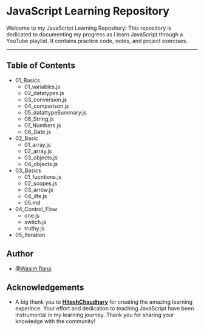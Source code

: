 # JavaScript Learning Repository

Welcome to my JavaScript Learning Repository! This repository is dedicated to documenting my progress as I learn JavaScript through a YouTube playlist. It contains practice code, notes, and project exercises.

---

## Table of Contents
- 01_Basics
    - 01_variables.js
    - 02_datatypes.js
    - 03_conversion.js
    - 04_comparison.js
    - 05_datattypeSummary.js
    - 06_String.js
    - 07_Numbers.js
    - 08_Date.js
- 02_Basic
    - 01_array.js
    - 02_array.js
    - 03_objects.js
    - 04_objects.js
- 03_Basics
    - 01_fucntions.js
    - 02_scopes.js
    - 03_arrow.js
    - 04_iife.js
    - 05.md
- 04_Control_Flow
    -  one.js
    -  switch.js
    -  truthy.js
- 05_Iteration
    

## Author

- [@Wasim Rana](https://www.github.com/Wasim-Rana)


## Acknowledgements

 - A big thank you to **[HiteshChaudhary](https://github.com/hiteshchoudhary/)** for creating the amazing learning experince. Your effort and dedication to teaching JavaScript have been instrumental in my learning journey. Thank you for sharing your knowledge with the community!
    
